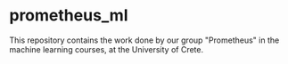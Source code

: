 # prometheus_ml
This repository contains the work done by our group "Prometheus" in the machine learning courses, at the University of Crete. 
